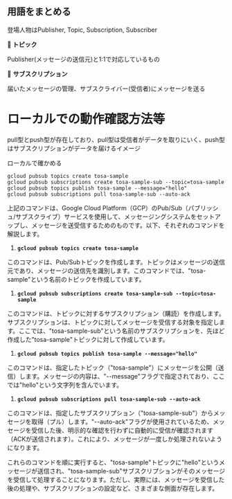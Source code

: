## 用語をまとめる

登場人物はPublisher, Topic, Subscription, Subscriber

**📕 トピック**

Publisher(メッセージの送信元)と1:1で対応しているもの

📕 **サブスクリプション**

届いたメッセージの管理、サブスクライバー(受信者)にメッセージを送る

# ローカルでの動作確認方法等

pull型とpush型が存在しており、pull型は受信者がデータを取りにいく、push型はサブスクリプションがデータを届けるイメージ

ローカルで確かめる

```
gcloud pubsub topics create tosa-sample
gcloud pubsub subscriptions create tosa-sample-sub --topic=tosa-sample
gcloud pubsub topics publish tosa-sample --message="hello"
gcloud pubsub subscriptions pull tosa-sample-sub --auto-ack
```

上記のコマンドは、Google Cloud Platform（GCP）のPub/Sub（パブリッシュ/サブスクライブ）サービスを使用して、メッセージングシステムをセットアップし、メッセージを送受信するためのものです。以下、それぞれのコマンドを解説します。

1. **`gcloud pubsub topics create tosa-sample`**

このコマンドは、Pub/Subトピックを作成します。トピックはメッセージの送信元であり、メッセージの送信先を識別します。このコマンドでは、"tosa-sample"という名前のトピックを作成しています。

1. **`gcloud pubsub subscriptions create tosa-sample-sub --topic=tosa-sample`**

このコマンドは、トピックに対するサブスクリプション（購読）を作成します。サブスクリプションは、トピックに対してメッセージを受信する対象を指定します。ここでは、"tosa-sample-sub"という名前のサブスクリプションを、先ほど作成した"tosa-sample"トピックに対して作成しています。

1. **`gcloud pubsub topics publish tosa-sample --message="hello"`**

このコマンドは、指定したトピック（"tosa-sample"）にメッセージを公開（送信）します。メッセージの内容は、"--message"フラグで指定されており、ここでは"hello"という文字列を含んでいます。

1. **`gcloud pubsub subscriptions pull tosa-sample-sub --auto-ack`**

このコマンドは、指定したサブスクリプション（"tosa-sample-sub"）からメッセージを取得（プル）します。"--auto-ack"フラグが使用されているため、メッセージを受信した後、明示的な確認を行わずに自動的に受信が確認されます（ACKが送信されます）。これにより、メッセージが一度しか処理されないようになります。

これらのコマンドを順に実行すると、"tosa-sample"トピックに"hello"というメッセージが送信され、"tosa-sample-sub"サブスクリプションがそのメッセージを受信して処理することになります。ただし、実際には、メッセージを受信した後の処理や、サブスクリプションの設定など、さまざまな側面が存在します。